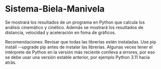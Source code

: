 # Sistema-Biela-Manivela
Se mostrará los resultados de un programa en Python que calcula los análisis cinemático y cinético. Además se mostrará los resultados de distancia,  velocidad y aceleración en foma de gráficos. 

Recomendaciones:
Revisar que todas las librerías estén instaladas. Use pip install --upgrade pip antes de instalar las librerías.
Algunas veces tener el intérprete de Python en la versión más reciente conlleva a errores, por eso se debe usar una versión estable anterior, por ejemplo Python 3.11 hacia atrás.
